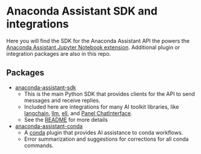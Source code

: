 # Anaconda Assistant SDK and integrations

Here you will find the SDK for the Anaconda Assistant API the powers the [Anaconda Assistant
Jupyter Notebook extension](https://docs.anaconda.com/anaconda-notebooks/anaconda-assistant/).
Additional plugin or integration packages are also in this repo.

## Packages

* [anaconda-assistant-sdk](https://github.com/anaconda/assistant-sdk/tree/main/libs/anaconda-assistant-sdk)
    * This is the main Python SDK that provides clients for the API to send messages and receive replies.
    * Included here are integrations for many AI toolkit libraries, like [langchain](https://github.com/langchain-ai/langchain), [llm](https://github.com/simonw/llm), [ell](https://github.com/MadcowD/ell), and [Panel ChatInterface](https://panel.holoviz.org/reference/chat/ChatInterface.html).
    * See the [README](https://github.com/anaconda/assistant-sdk/blob/main/libs/anaconda-assistant-sdk/README.md) for more details
* [anaconda-assistant-conda](https://github.com/anaconda/assistant-sdk/tree/main/libs/anaconda-assistant-conda)
    * A [conda](https://github.com/conda/conda) plugin that provides AI assistance to conda workflows.
    * Error summarization and suggestions for corrections for all conda commands.
